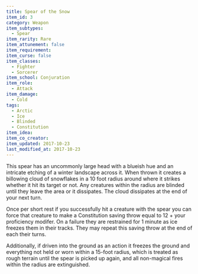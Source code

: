 ```yaml
---
title: Spear of the Snow
item_id: 3
category: Weapon
item_subtypes:
  - Spear
item_rarity: Rare
item_attunement: false
item_requirement:
item_curse: false
item_classes:
  - Fighter
  - Sorcerer
item_school: Conjuration
item_role:
  - Attack
item_damage:
  - Cold
tags:
  - Arctic
  - Ice
  - Blinded
  - Constitution
item_idea:
item_co_creator:
item_updated: 2017-10-23
last_modified_at: 2017-10-23
---
```


This spear has an uncommonly large head with a blueish hue and an intricate etching of a winter landscape across it. When thrown it creates a billowing cloud of snowflakes in a 10 foot radius around where it strikes whether it hit its target or not. Any creatures within the radius are blinded until they leave the area or it dissipates. The cloud dissipates at the end of your next turn.

Once per short rest if you successfully hit a creature with the spear you can force that creature to make a Constitution saving throw equal to 12 + your proficiency modifer. On a failure they are restrained for 1 minute as ice freezes them in their tracks. They may repeat this saving throw at the end of each their turns.

Additionally, if driven into the ground as an action it freezes the ground and everything not held or worn within a 15-foot radius, which is treated as rough terrain until the spear is picked up again, and all non-magical fires within the radius are extinguished.
